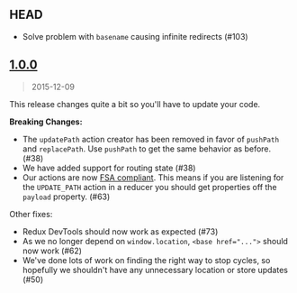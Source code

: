 
## HEAD

* Solve problem with `basename` causing infinite redirects (#103)

## [1.0.0](https://github.com/jlongster/redux-simple-router/compare/0.0.10...1.0.0)
> 2015-12-09

This release changes quite a bit so you'll have to update your code.

**Breaking Changes:**

* The `updatePath` action creator has been removed in favor of `pushPath` and `replacePath`. Use `pushPath` to get the same behavior as before. (#38)
* We have added support for routing state (#38)
* Our actions are now [FSA compliant](https://github.com/acdlite/flux-standard-action). This means if you are listening for the `UPDATE_PATH` action in a reducer you should get properties off the `payload` property. (#63)

Other fixes:

* Redux DevTools should now work as expected (#73)
* As we no longer depend on `window.location`, `<base href="...">` should now work (#62)
* We've done lots of work on finding the right way to stop cycles, so hopefully we shouldn't have any unnecessary location or store updates (#50)
